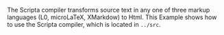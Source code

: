 
The Scripta compiler transforms source text in any one of three 
markup languages (L0, microLaTeX, XMarkdow) to Html. 
This Example shows how to use the Scripta compiler, which is
located in `../src`.
